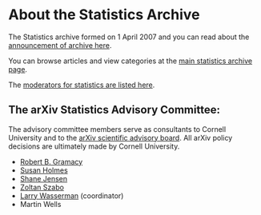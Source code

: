 # About the Statistics Archive

The Statistics archive formed on 1 April 2007 and you can read about the [announcement of archive here](../../new/stat_announce.md).

You can browse articles and view categories at the [main statistics archive page](https://arxiv.org/archive/stat).

The [moderators for statistics are listed here](https://arxiv.org/moderators#statistics#statistics).

<span id="AdvisoryCommittee"></span>
## The arXiv Statistics Advisory Committee:

The advisory committee members serve as consultants to Cornell University and to the [arXiv scientific advisory board](../../about/people/scientific_ad_board.md). All arXiv policy decisions are ultimately made by Cornell University.

*  [Robert B. Gramacy](http://bobby.gramacy.com/)
*  [Susan Holmes](http://www-stat.stanford.edu/~susan/)
*  [Shane Jensen](http://stat.wharton.upenn.edu/~stjensen/)
*  [Zoltan Szabo](https://zoltansz.github.io/)
*  [Larry Wasserman](http://www.stat.cmu.edu/~larry/) (coordinator)
*  Martin Wells
